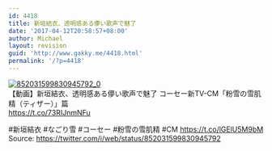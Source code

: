 ```yaml
---
id: 4418
title: 新垣結衣、透明感ある儚い歌声で魅了
date: '2017-04-12T20:58:57+08:00'
author: Michael
layout: revision
guid: 'http://www.gakky.me/4418.html'
permalink: '/?p=4418'
---
```


[![852031599830945792_0](http://www.yui-aragaki.org/wp-content/uploads/2017/04/852031599830945792_0.jpg)](http://www.yui-aragaki.org/wp-content/uploads/2017/04/852031599830945792_0.jpg)  
【動画】新垣結衣、透明感ある儚い歌声で魅了 コーセー新TV-CM「粉雪の雪肌精（ティザー）」篇  
https://t.co/73RIJnmNFu

\#新垣結衣 #なごり雪 #コーセー #粉雪の雪肌精 #CM https://t.co/lGElU5M9bM  
Source: <https://twitter.com/i/web/status/852031599830945792>